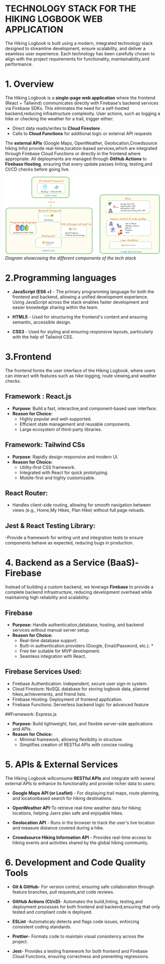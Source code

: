 # TECHNOLOGY STACK FOR THE HIKING LOGBOOK WEB APPLICATION

The Hiking Logbook is built using a modern, integrated technology stack designed to streamline development, ensure scalability, and deliver a seamless user experience. Each technology has been carefully chosen to align with the project requirements for functionality, maintainability,and performance.

# 1. Overview

The Hiking Logbook is a **single-page web application** where the frontend (React \+ Tailwind) communicates directly with Firebase's backend services via Firebase SDKs. This eliminates the need for a self-hosted backend,reducing infrastructure complexity. User actions, such as logging a hike or checking the weather for a trail, trigger either:

- Direct data reads/writes to **Cloud Firestore** .
- Calls to **Cloud Functions** for additional logic or external APl requests

The **external APls** (Google Maps, OpenWeather, Geolocation,Crowdsource hiking Info) provide real-time,location-based services,which are integrated through Firebase Cloud Functions or directly in the frontend where appropriate. All deployments are managed through **GitHub Actions** to **Firebase Hosting**, ensuring that every update passes linting, testing,and Cl/CD checks before going live.

![text](Untitled-2025-08-13-1535.png)  
                                    *Diagram showcasing the different components of the tech stack*

# 2.Programming languages
- **JavaScript \(ES6 +\)** - The primary programming language for both the frontend and backend, allowing a unified development experience. Using JavaScript across the stack enables faster development and easier knowledge sharing within the team.
     
- **HTML5** - Used for structuring the frontend's content and ensuring semantic, accessible design.
    
- **CSS3** - Used for styling and ensuring responsive layouts, particularly with the help of Tailwind CSS.

# 3.Frontend

  The frontend forms the user interface of the Hiking Logbook, where users can interact with features such as hike logging, route viewing,and weather checks.

## Framework : React.js
- **Purpose**: Build a fast, interactive,and component-based user interface.   
- **Reason for Choice:**
  - Highly popular and well-supported. 
  - Efficient state management and reusable components. 
  - Large ecosystem of third-party libraries.

## Framework: Tailwind CSs
- **Purpose**: Rapidly design responsive and modern Ul.
- **Reason for Choice:**
  - Utility-first CSS framework. 
  - Integrated with React for quick prototyping. 
  - Mobile-first and highly customizable.

## React Router:
- Handles client-side routing, allowing for smooth navigation between views (e.g., Home,My Hikes, Plan Hike) without full page reloads.

## Jest & React Testing Library:
-Provide a framework for writing unit and integration tests to ensure components behave as expected, reducing bugs in production.

# 4. Backend as a Service (BaaS)-Firebase
  Instead of building a custom backend, we leverage **Firebase** to provide a complete backend infrastructure, reducing development overhead while maintaining high reliability and scalability.

## **Firebase**
- **Purpose:** Handle authentication,database, hosting, and backend services without manual server setup.
- **Reason for Choice:**
    - Real-time database support. 
    - Built-in authentication providers (Google, Email/Password, etc.). *
    - Free tier suitable for MVP development. 
    - Seamless integration with React.

## Firebase Services Used:
- Firebase Authentication: Independent, secure user sign-in system.   
- Cloud Firestore: NoSQL database for storing logbook data, planned hikes,achievements, and friend lists.   
- Firebase Hosting: Deployment of frontend application.   
- Firebase Functions: Serverless backend logic for advanced feature

##Framework: Express.js
- **Purpose:** Build lightweight, fast, and flexible server-side applications and APls.
- **Reason for Choice:**
  - Minimal framework, allowing flexibility in structure.
  - Simplifies creation of RESTful APls with concise routing.

# 5. APls & External Services
  The Hiking Logbook willconsume **RESTful APls** and integrate with several external APls to enhance its functionality and provide richer data to users:
- **Google Maps APl (or Leaflet)** - For displaying trail maps, route planning, and locationbased search for hiking destinations.
  
- **OpenWeather APl**-To retrieve real-time weather data for hiking locations, helping Jsers plan safe and enjoyable hikes.
  
- **Geolocation APl** - Runs in the browser to track the user's live location and measure distance covered during a hike.
  
- **Crowdsource Hiking Information APl** - Provides real-time access to hiking events and activities shared by the global hiking community.

# 6. Development and Code Quality Tools

- **Git & GitHub**- For version control, ensuring safe collaboration through feature branches, pull requests,and code reviews.
   
- **GitHub Actions (Cl/cD)**- Automates the build,linting, testing,and deployment processes for both frontend and backend,ensuring that only tested and compliant code is deployed.
  
- **ESLint** -Automaticaly detects and flags code issues, enforcing consistent coding standards.
  
- **Prettier**- Formats code to maintain visual consistency across the project.
   
- **Jest**- Provides a testing framework for both frontend and Firebase Cloud Functions, ensuring correctness and preventing regressions.
